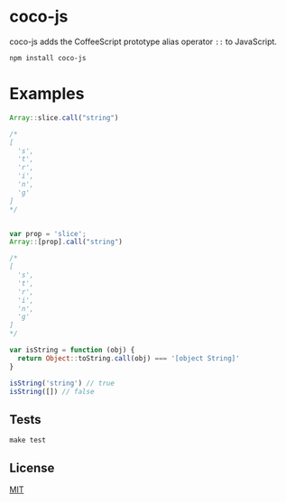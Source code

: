 # coco-js

coco-js adds the CoffeeScript prototype alias operator `::` to JavaScript.

`npm install coco-js`

# Examples

```javascript
Array::slice.call("string")

/*
[
  's',
  't',
  'r',
  'i',
  'n',
  'g'
]
*/


var prop = 'slice';
Array::[prop].call("string")

/*
[
  's',
  't',
  'r',
  'i',
  'n',
  'g'
]
*/

var isString = function (obj) {
  return Object::toString.call(obj) === '[object String]'
}

isString('string') // true
isString([]) // false
```

## Tests

`make test`

## License

[MIT](https://github.com/benjreinhart/coco-js/blob/master/LICENSE.txt)
